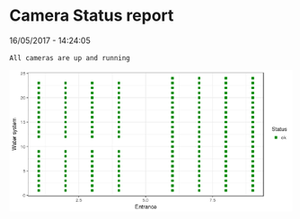 Camera Status report
================
16/05/2017 - 14:24:05

    All cameras are up and running

![](camreport_files/figure-markdown_github/unnamed-chunk-2-1.png)
